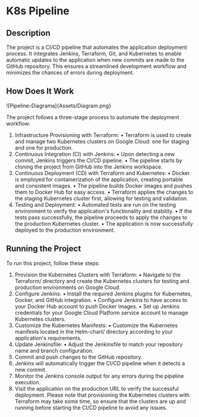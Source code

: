 # K8s Pipeline

## Description

The project is a CI/CD pipeline that automates the application deployment process. It integrates Jenkins, Terraform, Git, and Kubernetes to enable automatic updates to the application when new commits are made to the GitHub repository. This ensures a streamlined development workflow and minimizes the chances of errors during deployment.
## How Does It Work

![Pipeline-Diagrama]{Assets/Diagram.png}

The project follows a three-stage process to automate the deployment workflow:
1.	Infrastructure Provisioning with Terraform:
•	Terraform is used to create and manage two Kubernetes clusters on Google Cloud: one for staging and one for production.
2.	Continuous Integration (CI) with Jenkins:
•	Upon detecting a new commit, Jenkins triggers the CI/CD pipeline.
•	The pipeline starts by cloning the project from GitHub into the Jenkins workspace.
3.	Continuous Deployment (CD) with Terraform and Kubernetes:
•	Docker is employed for containerization of the application, creating portable and consistent images.
•	The pipeline builds Docker images and pushes them to Docker Hub for easy access.
•	Terraform applies the changes to the staging Kubernetes cluster first, allowing for testing and validation.
4.	Testing and Deployment:
•	Automated tests are run on the testing environment to verify the application's functionality and stability.
•	If the tests pass successfully, the pipeline proceeds to apply the changes to the production Kubernetes cluster.
•	The application is now successfully deployed to the production environment.
## Running the Project

To run this project, follow these steps:
1.	Provision the Kubernetes Clusters with Terraform:
•	Navigate to the Terraform/ directory and create the Kubernetes clusters for testing and production environments on Google Cloud.
2.	Configure Jenkins:
•	Install the required Jenkins plugins for Kubernetes, Docker, and GitHub integration.
•	Configure Jenkins to have access to your Docker Hub account to push Docker images.
•	Set up Jenkins credentials for your Google Cloud Platform service account to manage Kubernetes clusters.
3.	Customize the Kubernetes Manifests:
•	Customize the Kubernetes manifests located in the Helm-chart/ directory according to your application's requirements.
4.	Update Jenkinsfile:
•	Adjust the Jenkinsfile to match your repository name and branch configuration.
5.	Commit and push changes to the GitHub repository.
6.	Jenkins will automatically trigger the CI/CD pipeline when it detects a new commit.
7.	Monitor the Jenkins console output for any errors during the pipeline execution.
8.	Visit the application on the production URL to verify the successful deployment.
Please note that provisioning the Kubernetes clusters with Terraform may take some time, so ensure that the clusters are up and running before starting the CI/CD pipeline to avoid any issues.

